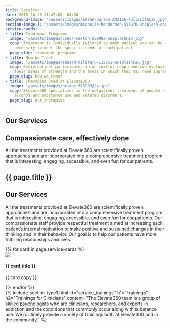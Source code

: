 ```yaml
---
title: Services
date: 2018-10-28 11:47:00 -04:00
background-image: "/assets/images/aaron-burson-242126-fullwidth@2x.jpg"
section-image-1: "/assets/images/micheile-henderson-597870-unsplash-copy-2@2x.jpg"
service-cards:
- title: Treatment Programs
  image: "/assets/images/conor-sexton-560983-unsplash@2x.jpg"
  copy: Treatment is individually tailored to each patient and can be modified as
    necessary to meet the specific needs of each patient.
  page_slug: treatment_programs
- title: How We Treat
  image: "/assets/images/eduard-militaru-133851-unsplash@2x.jpg"
  copy: Every patient participates in an initial comprehensive evaluation to determine
    their areas of strength and the areas in which they may need improvement and support.
  page_slug: how_we_treat
- title: Therapies Used at Elevate360
  image: "/assets/images/bridge-560983@2x.jpg"
  copy: Elevate360 specializes in the outpatient treatment of people struggling with
    alcohol and substance use and related disorders.
  page_slug: our_therapies
---
```


<section id="homepage_1" class="hero" style="background-image: url('{{ page.background-image }}')">
    <div class="section-content">
        <h1>Our Services</h1>
        <h2>Compassionate care, effectively done</h2>
        <p>
            All the treatments provided at Elevate360 are scientifically proven approaches and are incorporated into a comprehensive treatment program that is interesting, engaging, accessible, and even fun for our patients.
        </p>
    </div>
</section>
<section id="who_we_are">
    <h1 class="small small-full-width">{{ page.title }}</h1>
    <div class="section-content">
        <h2>Our Services</h2>
        <p>
            All the treatments provided at Elevate360 are scientifically proven approaches and are incorporated into a comprehensive treatment program that is interesting, engaging, accessible, and even fun for our patients.  Our compassionate staff provide respectful treatment aimed at increasing each patient’s internal motivation to make positive and sustained changes in their thinking and in their behavior.  Our goal is to help our patients have more fulfilling relationships and lives.
        </p>
    </div>
    <div class="side-image" style="background-image:url('{{ page.section-image-1 }}')"></div>
</section>
<section id="service_cards">
    {% for card in page.service-cards %}
        <div class="card card-3-up" id="card.page_slug">
            <img src="{{ card.image }}">
            <h4>{{ card.title }}</h4>
            <p>{{ card.copy }}</p>
            <!-- <a class="learn-more">Learn More &#x2192;</a> -->
        </div>
    {% endfor %}
</section>
{% include section-type1.html
    id="service_trainings"
    h1="Trainings"
    h2="Trainings for Clinicians"
    content="The Elevate360 team is a group of skilled psychologists who are clinicians, researchers, and experts in addiction and the conditions that commonly occur along with substance use. We routinely provide a variety of trainings both at Elevate360 and in the community."
%}
